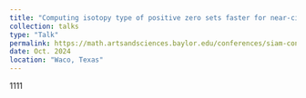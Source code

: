 ```yaml
---
title: "Computing isotopy type of positive zero sets faster for near-circuit polynomials"
collection: talks
type: "Talk"
permalink: https://math.artsandsciences.baylor.edu/conferences/siam-conference
date: Oct. 2024
location: "Waco, Texas"
---
```


1111
